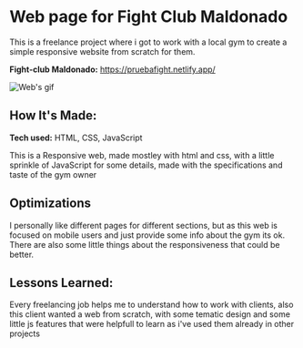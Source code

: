 # Web page for Fight Club Maldonado
This is a freelance project where i got to work with a local gym to create a simple responsive website from scratch for them.

**Fight-club Maldonado:** https://pruebafight.netlify.app/

![Web's gif](http://placecorgi.com/1200/650)

## How It's Made:

**Tech used:** HTML, CSS, JavaScript

This is a Responsive web, made mostley with html and css, with a little sprinkle of JavaScript for some details, made with the specifications and taste of the gym owner

## Optimizations

I personally like different pages for different sections, but as this web is focused on mobile users and just provide some info about the gym its ok.
There are also some little things about the responsiveness that could be better.

## Lessons Learned:

Every freelancing job helps me to understand how to work with clients, also this client wanted a web from scratch, with some tematic design and some little js features that were helpfull to learn as i've used them already in other projects
